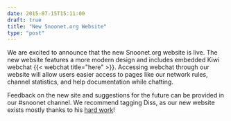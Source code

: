 ```yaml
---
date: 2015-07-15T15:11:00
draft: true
title: "New Snoonet.org Website"
type: "post"
---
```


We are excited to announce that the new Snoonet.org website is live. The new website features a more modern design and includes embedded Kiwi webchat {{< webchat title="here" >}}. Accessing webchat through our website will allow users easier access to pages like our network rules, channel statistics, and help documentation while chatting.

Feedback on the new site and suggestions for the future can be provided in our #snoonet channel. We recommend tagging Diss, as our new website exists mostly thanks to his [hard work](https://i.imgur.com/Te0WuIB.jpg)!
